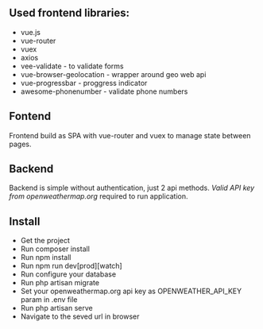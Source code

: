 ## Used frontend libraries: 
+ vue.js
+ vue-router
+ vuex
+ axios
+ vee-validate - to validate forms
+ vue-browser-geolocation - wrapper around geo web api
+ vue-progressbar - proggress indicator
+ awesome-phonenumber - validate phone numbers

## Fontend
Frontend build as SPA with vue-router and vuex to manage state between pages.

## Backend
Backend is simple without authentication, just 2 api methods.
*Valid API key from openweathermap.org* required to run application.

## Install
+ Get the project
+ Run composer install
+ Run npm install
+ Run npm run dev[prod][watch]
+ Run configure your database
+ Run php artisan migrate
+ Set your openweathermap.org api key as OPENWEATHER_API_KEY param in .env file
+ Run php artisan serve
+ Navigate to the seved url in browser
